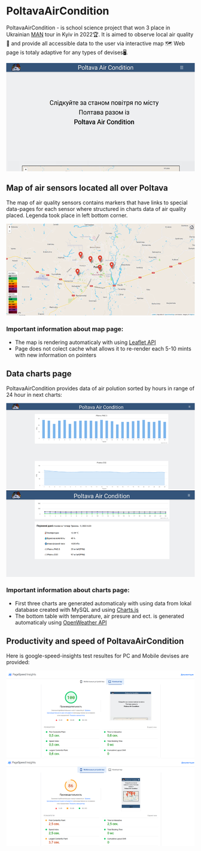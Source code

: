 # PoltavaAirCondition
PoltavaAirCondition - is school science project that won 3 place in Ukrainian [MAN](https://man.gov.ua/) tour in Kyiv in 2022🏆. It is aimed to observe local air quality 🌱 and provide all accessible data to the user via interactive map 🗺 Web page is totaly adaptive for any types of devises🖥.

![Main web-site screen](./img/MainScreen.png)

## Map of air sensors located all over Poltava
The map of air quality sensors contains markers that have links to special data-pages for each sensor where structured in charts data of air quality placed.
Legenda took place in left bottom corner. 

![Map web-site screen](./img/Map.png)

### Important information about map page:
* The map is rendering automaticaly with using [Leaflet API](https://leafletjs.com/)
* Page does not colect cache what allows it to re-render each 5-10 mints with new information on pointers 

## Data charts page
PoltavaAirCondition provides data of air polution sorted by hours in range of 24 hour in next charts:


![Chart 1](./img/Charts.png)
![Chart 2](./img/Charts2.png)

### Important information about charts page:
* First three charts are generated automaticaly with using data from lokal database created with MySQL and using [Charts.js](https://www.chartjs.org/) 
* The bottom table with temperature, air presure and ect. is generated automaticaly using [OpenWeather API](https://openweathermap.org/)

## Productivity and speed of PoltavaAirCondition
Here is google-speed-insights test resultes for PC and Mobile devises are provided:

![Mobile](./img/Productivity1.png)
![PC](./img/Productivity.png)
